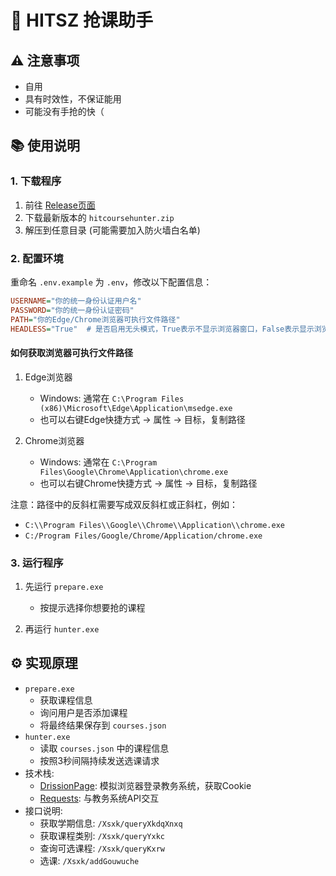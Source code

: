 # 🎯 HITSZ 抢课助手

## ⚠️ 注意事项
- 自用
- 具有时效性，不保证能用
- 可能没有手抢的快（

## 📚 使用说明

### 1. 下载程序
1. 前往 [Release页面](https://github.com/AbyssSkb/HITCourseHunter/releases)
2. 下载最新版本的 `hitcoursehunter.zip`
3. 解压到任意目录 (可能需要加入防火墙白名单)

### 2. 配置环境
重命名 `.env.example` 为 `.env`，修改以下配置信息：
```ini
USERNAME="你的统一身份认证用户名"
PASSWORD="你的统一身份认证密码"
PATH="你的Edge/Chrome浏览器可执行文件路径"
HEADLESS="True"  # 是否启用无头模式，True表示不显示浏览器窗口，False表示显示浏览器窗口
```

#### 如何获取浏览器可执行文件路径
1. Edge浏览器
   - Windows: 通常在 `C:\Program Files (x86)\Microsoft\Edge\Application\msedge.exe`
   - 也可以右键Edge快捷方式 -> 属性 -> 目标，复制路径

2. Chrome浏览器
   - Windows: 通常在 `C:\Program Files\Google\Chrome\Application\chrome.exe`
   - 也可以右键Chrome快捷方式 -> 属性 -> 目标，复制路径

注意：路径中的反斜杠需要写成双反斜杠或正斜杠，例如：
- `C:\\Program Files\\Google\\Chrome\\Application\\chrome.exe`
- `C:/Program Files/Google/Chrome/Application/chrome.exe`

### 3. 运行程序
1. 先运行 `prepare.exe`
   - 按提示选择你想要抢的课程

2. 再运行 `hunter.exe`

## ⚙️ 实现原理
- `prepare.exe`
  - 获取课程信息
  - 询问用户是否添加课程
  - 将最终结果保存到 `courses.json`
- `hunter.exe`
  - 读取 `courses.json` 中的课程信息
  - 按照3秒间隔持续发送选课请求
- 技术栈:
  - [DrissionPage](https://www.drissionpage.cn/): 模拟浏览器登录教务系统，获取Cookie
  - [Requests](https://docs.python-requests.org/en/latest/index.html): 与教务系统API交互
- 接口说明:
  - 获取学期信息: `/Xsxk/queryXkdqXnxq`
  - 获取课程类别: `/Xsxk/queryYxkc`
  - 查询可选课程: `/Xsxk/queryKxrw`
  - 选课: `/Xsxk/addGouwuche`